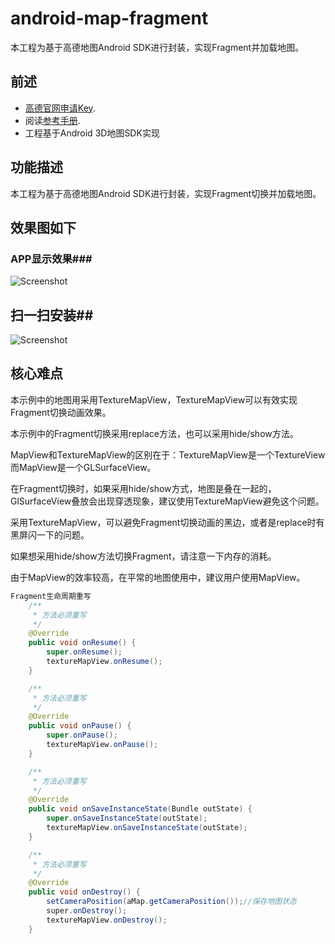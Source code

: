 # android-map-fragment
本工程为基于高德地图Android SDK进行封装，实现Fragment并加载地图。
## 前述 ##
- [高德官网申请Key](http://lbs.amap.com/dev/#/).
- 阅读[参考手册](http://a.amap.com/lbs/static/unzip/Android_Map_Doc/index.html).
- 工程基于Android 3D地图SDK实现

## 功能描述 ##
本工程为基于高德地图Android SDK进行封装，实现Fragment切换并加载地图。
## 效果图如下 ##
### APP显示效果###

![Screenshot](https://raw.githubusercontent.com/amap-demo/android-map-fragment/master/apk/picture.jpg)    

## 扫一扫安装##
![Screenshot]( https://raw.githubusercontent.com/amap-demo/android-map-fragment/master/apk/download.png) 

## 核心难点 ##

本示例中的地图用采用TextureMapView，TextureMapView可以有效实现Fragment切换动画效果。

本示例中的Fragment切换采用replace方法，也可以采用hide/show方法。

MapView和TextureMapView的区别在于：TextureMapView是一个TextureView而MapView是一个GLSurfaceView。

在Fragment切换时，如果采用hide/show方式，地图是叠在一起的，GlSurfaceView叠放会出现穿透现象，建议使用TextureMapView避免这个问题。

采用TextureMapView，可以避免Fragment切换动画的黑边，或者是replace时有黑屏闪一下的问题。

如果想采用hide/show方法切换Fragment，请注意一下内存的消耗。

由于MapView的效率较高，在平常的地图使用中，建议用户使用MapView。

```java
Fragment生命周期重写
    /**
     * 方法必须重写
     */
    @Override
    public void onResume() {
        super.onResume();
        textureMapView.onResume();
    }

    /**
     * 方法必须重写
     */
    @Override
    public void onPause() {
        super.onPause();
        textureMapView.onPause();
    }

    /**
     * 方法必须重写
     */
    @Override
    public void onSaveInstanceState(Bundle outState) {
        super.onSaveInstanceState(outState);
        textureMapView.onSaveInstanceState(outState);
    }

    /**
     * 方法必须重写
     */
    @Override
    public void onDestroy() {
        setCameraPosition(aMap.getCameraPosition());//保存地图状态
        super.onDestroy();
        textureMapView.onDestroy();
    }
```

